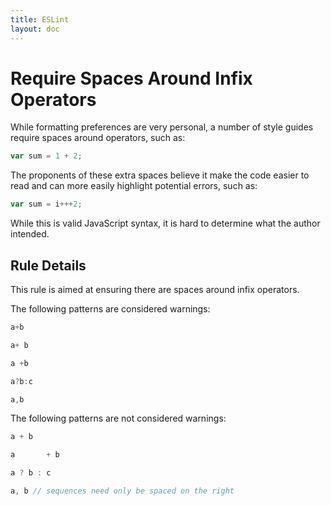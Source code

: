 ```yaml
---
title: ESLint
layout: doc
---
```

# Require Spaces Around Infix Operators

While formatting preferences are very personal, a number of style guides require spaces around operators, such as:

```js
var sum = 1 + 2;
```

The proponents of these extra spaces believe it make the code easier to read and can more easily highlight potential errors, such as:

```js
var sum = i+++2;
```

While this is valid JavaScript syntax, it is hard to determine what the author intended.

## Rule Details

This rule is aimed at ensuring there are spaces around infix operators.

The following patterns are considered warnings:

```js
a+b
```

```js
a+ b
```

```js
a +b
```

```js
a?b:c
```

```js
a,b
```

The following patterns are not considered warnings:

```js
a + b
```

```js
a       + b
```

```js
a ? b : c
```

```js
a, b // sequences need only be spaced on the right
```
